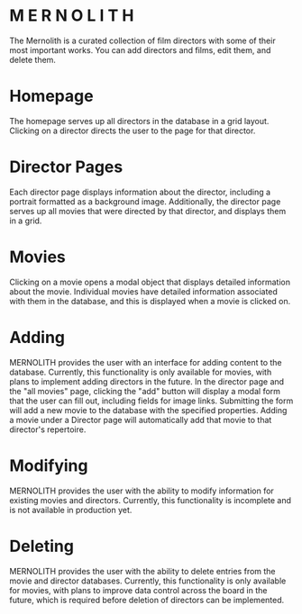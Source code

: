 # M E R N O L I T H

The Mernolith is a curated collection of film directors with some of their most important works. You can add directors and films, edit them, and delete them.

# Homepage

The homepage serves up all directors in the database in a grid layout. Clicking on a director directs the user to the page for that director.

# Director Pages

Each director page displays information about the director, including a portrait formatted as a background image. Additionally, the director page serves up all movies that were directed by that director, and displays them in a grid.

# Movies

Clicking on a movie opens a modal object that displays detailed information about the movie. Individual movies have detailed information associated with them in the database, and this is displayed when a movie is clicked on.

# Adding

MERNOLITH provides the user with an interface for adding content to the database. Currently, this functionality is only available for movies, with plans to implement adding directors in the future. In the director page and the "all movies" page, clicking the "add" button will display a modal form that the user can fill out, including fields for image links. Submitting the form will add a new movie to the database with the specified properties. Adding a movie under a Director page will automatically add that movie to that director's repertoire.

# Modifying

MERNOLITH provides the user with the ability to modify information for existing movies and directors. Currently, this functionality is incomplete and is not available in production yet.

# Deleting

MERNOLITH provides the user with the ability to delete entries from the movie and director databases. Currently, this functionality is only available for movies, with plans to improve data control across the board in the future, which is required before deletion of directors can be implemented.
